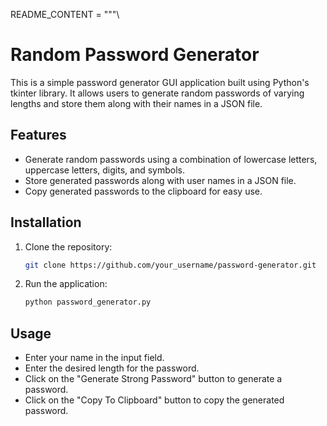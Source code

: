 README_CONTENT = """\
# Random Password Generator

This is a simple password generator GUI application built using Python's tkinter library. It allows users to generate random passwords of varying lengths and store them along with their names in a JSON file.

## Features

- Generate random passwords using a combination of lowercase letters, uppercase letters, digits, and symbols.
- Store generated passwords along with user names in a JSON file.
- Copy generated passwords to the clipboard for easy use.

## Installation

1. Clone the repository:

   ```bash
   git clone https://github.com/your_username/password-generator.git

2. Run the application:

    ```bash
    python password_generator.py

## Usage
- Enter your name in the input field.
- Enter the desired length for the password.
- Click on the "Generate Strong Password" button to generate a password.
- Click on the "Copy To Clipboard" button to copy the generated password.